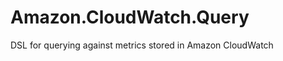 Amazon.CloudWatch.Query
=======================

DSL for querying against metrics stored in Amazon CloudWatch
